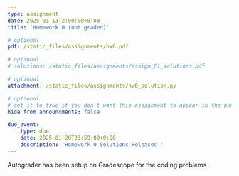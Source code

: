 ```yaml
---
type: assignment
date: 2025-01-13T2:00:00+0:00
title: 'Homework 0 (not graded)'

# optional 
pdf: /static_files/assignments/hw0.pdf

# optional
# solutions: /static_files/assignments/assign_01_solutions.pdf

# optional
attachment: /static_files/assignments/hw0_solution.py

# optional
# set it to true if you don't want this assignment to appear in the announcements section
hide_from_announcments: false

due_event: 
    type: due
    date: 2025-01-20T23:59:00+0:00
    description: 'Homework 0 Solutions Released '
---
```

<!-- Other additional contents using markdown -->

Autograder has been setup on Gradescope for the coding problems
